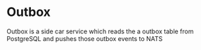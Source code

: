 # Outbox

Outbox is a side car service which reads the a outbox table from PostgreSQL and pushes those outbox events to NATS
